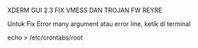 XDERM GUI 2.3 FIX VMESS DAN TROJAN FW REYRE




Untuk Fix Error many argument atau error line, ketik di terminal

echo > /etc/crontabs/root
